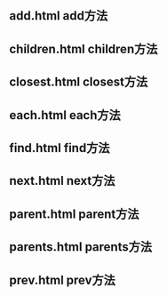 ## add.html add方法

## children.html children方法

## closest.html closest方法

## each.html each方法

## find.html find方法

## next.html next方法

## parent.html parent方法

## parents.html parents方法

## prev.html prev方法